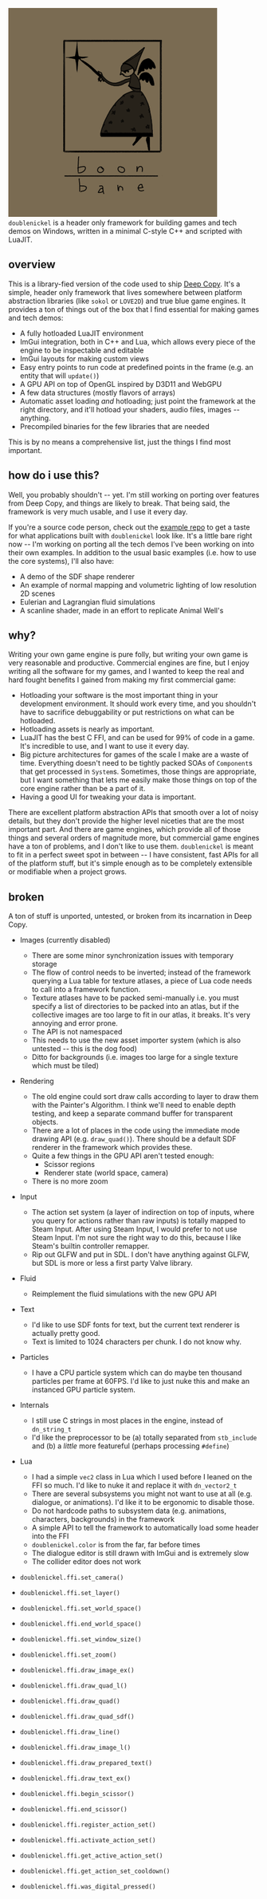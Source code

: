 ![doublenickel](doc/boonbane.png)
`doublenickel` is a header only framework for building games and tech demos on Windows, written in a minimal C-style C++ and scripted with LuaJIT.

## overview
This is a library-fied version of the code used to ship [Deep Copy](https://store.steampowered.com/app/2639990/Deep_Copy/). It's a simple, header only framework that lives somewhere between platform abstraction libraries (like `sokol` or `LOVE2D`) and true blue game engines. It provides a ton of things out of the box that I find essential for making games and tech demos:
- A fully hotloaded LuaJIT environment
- ImGui integration, both in C++ and Lua, which allows every piece of the engine to be inspectable and editable
- ImGui layouts for making custom views
- Easy entry points to run code at predefined points in the frame (e.g. an entity that will `update()`)
- A GPU API on top of OpenGL inspired by D3D11 and WebGPU
- A few data structures (mostly flavors of arrays)
- Automatic asset loading *and* hotloading; just point the framework at the right directory, and it'll hotload your shaders, audio files, images -- anything.
- Precompiled binaries for the few libraries that are needed

This is by no means a comprehensive list, just the things I find most important. 

## how do i use this?
Well, you probably shouldn't -- yet. I'm still working on porting over features from Deep Copy, and things are likely to break. That being said, the framework is very much usable, and I use it every day.

If you're a source code person, check out the [example repo](https://github.com/spaderthomas/dn_examples) to get a taste for what applications built with `doublenickel` look like. It's a little bare right now -- I'm working on porting all the tech demos I've been working on into their own examples. In addition to the usual basic examples (i.e. how to use the core systems), I'll also have:
- A demo of the SDF shape renderer
- An example of normal mapping and volumetric lighting of low resolution 2D scenes
- Eulerian and Lagrangian fluid simulations
- A scanline shader, made in an effort to replicate Animal Well's

## why?
Writing your own game engine is pure folly, but writing your own game is very reasonable and productive. Commercial engines are fine, but I enjoy writing all the software for my games, and I wanted to keep the real and hard fought benefits I gained from making my first commercial game:
- Hotloading your software is the most important thing in your development environment. It should work every time, and you shouldn't have to sacrifice debuggability or put restrictions on what can be hotloaded.
- Hotloading assets is nearly as important.
- LuaJIT has the best C FFI, and can be used for 99% of code in a game. It's incredible to use, and I want to use it every day.
- Big picture architectures for games of the scale I make are a waste of time. Everything doesn't need to be tightly packed SOAs of `Component`s that get processed in `System`s. Sometimes, those things are appropriate, but I want something that lets me easily make those things on top of the core engine rather than be a part of it.
- Having a good UI for tweaking your data is important. 

There are excellent platform abstraction APIs that smooth over a lot of noisy details, but they don't provide the higher level niceties that are the most important part. And there are game engines, which provide all of those things and several orders of magnitude more, but commercial game engines have a ton of problems, and I don't like to use them. `doublenickel` is meant to fit in a perfect sweet spot in between -- I have consistent, fast APIs for all of the platform stuff, but it's simple enough as to be completely extensible or modifiable when a project grows.

## broken
A ton of stuff is unported, untested, or broken from its incarnation in Deep Copy.
- Images (currently disabled)
  - There are some minor synchronization issues with temporary storage
  - The flow of control needs to be inverted; instead of the framework querying a Lua table for texture atlases, a piece of Lua code needs to call into a framework function.
  - Texture atlases have to be packed semi-manually i.e. you must specify a list of directories to be packed into an atlas, but if the collective images are too large to fit in our atlas, it breaks. It's very annoying and error prone.
  - The API is not namespaced
  - This needs to use the new asset importer system (which is also untested -- this is the dog food)
  - Ditto for backgrounds (i.e. images too large for a single texture which must be tiled)
- Rendering
  - The old engine could sort draw calls according to layer to draw them with the Painter's Algorithm. I think we'll need to enable depth testing, and keep a separate command buffer for transparent objects.
  - There are a lot of places in the code using the immediate mode drawing API (e.g. `draw_quad()`). There should be a default SDF renderer in the framework which provides these.
  - Quite a few things in the GPU API aren't tested enough:
    - Scissor regions
    - Renderer state (world space, camera)
  - There is no more zoom
- Input
  - The action set system (a layer of indirection on top of inputs, where you query for actions rather than raw inputs) is totally mapped to Steam Input. After using Steam Input, I would prefer to not use Steam Input. I'm not sure the right way to do this, because I like Steam's builtin controller remapper.
  - Rip out GLFW and put in SDL. I don't have anything against GLFW, but SDL is more or less a first party Valve library.
- Fluid
  - Reimplement the fluid simulations with the new GPU API
- Text
  - I'd like to use SDF fonts for text, but the current text renderer is actually pretty good.
  - Text is limited to 1024 characters per chunk. I do not know why.
- Particles
  - I have a CPU particle system which can do maybe ten thousand particles per frame at 60FPS. I'd like to just nuke this and make an instanced GPU particle system.
- Internals
  - I still use C strings in most places in the engine, instead of `dn_string_t`
  - I'd like the preprocessor to be (a) totally separated from `stb_include` and (b) a *little* more featureful (perhaps processing `#define`)
- Lua
  - I had a simple `vec2` class in Lua which I used before I leaned on the FFI so much. I'd like to nuke it and replace it with `dn_vector2_t`
  - There are several subsystems you might not want to use at all (e.g. dialogue, or animations). I'd like it to be ergonomic to disable those.
  - Do not hardcode paths to subsystem data (e.g. animations, characters, backgrounds) in the framework
  - A simple API to tell the framework to automatically load some header into the FFI
  - `doublenickel.color` is from the far, far before times
  - The dialogue editor is still drawn with ImGui and is extremely slow
  - The collider editor does not work

- `doublenickel.ffi.set_camera()`
- `doublenickel.ffi.set_layer()`
- `doublenickel.ffi.set_world_space()`
- `doublenickel.ffi.end_world_space()`
- `doublenickel.ffi.set_window_size()`
- `doublenickel.ffi.set_zoom()`
- `doublenickel.ffi.draw_image_ex()`
- `doublenickel.ffi.draw_quad_l()`
- `doublenickel.ffi.draw_quad()`
- `doublenickel.ffi.draw_quad_sdf()`
- `doublenickel.ffi.draw_line()`
- `doublenickel.ffi.draw_image_l()`
- `doublenickel.ffi.draw_prepared_text()`
- `doublenickel.ffi.draw_text_ex()`
- `doublenickel.ffi.begin_scissor()`
- `doublenickel.ffi.end_scissor()`
- `doublenickel.ffi.register_action_set()`
- `doublenickel.ffi.activate_action_set()`
- `doublenickel.ffi.get_active_action_set()`
- `doublenickel.ffi.get_action_set_cooldown()`
- `doublenickel.ffi.was_digital_pressed()`

